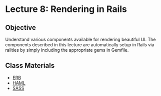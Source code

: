 Lecture 8: Rendering in Rails
=============================

Objective
---------

Understand various components available for rendering beautiful UI. The components described in this lecture are automatically setup in Rails via railties by simply including the appropriate gems in Gemfile.

Class Materials
---------------

* [ERB](8.1-erb.md)
* [HAML](8.2-haml.md)
* [SASS](8.3-sass.md)

